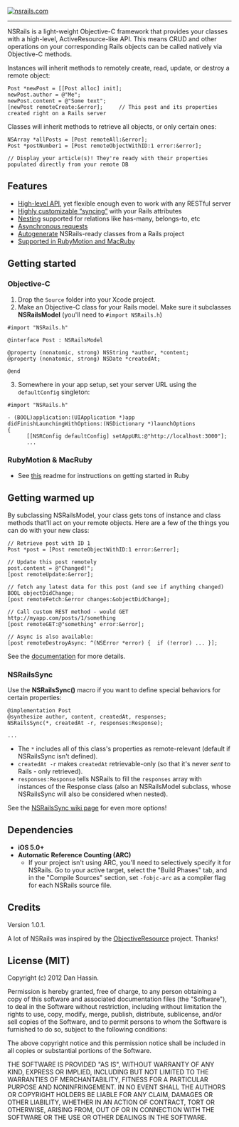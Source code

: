 [![nsrails.com](http://i.imgur.com/3FFpT.png)](http://nsrails.com/)

***

NSRails is a light-weight Objective-C framework that provides your classes with a high-level, ActiveResource-like API. This means CRUD and other operations on your corresponding Rails objects can be called natively via Objective-C methods.

Instances will inherit methods to remotely create, read, update, or destroy a remote object:

```objc
Post *newPost = [[Post alloc] init];
newPost.author = @"Me";
newPost.content = @"Some text";
[newPost remoteCreate:&error];     // This post and its properties created right on a Rails server
```

Classes will inherit methods to retrieve all objects, or only certain ones:

```objc
NSArray *allPosts = [Post remoteAll:&error];
Post *postNumber1 = [Post remoteObjectWithID:1 error:&error];

// Display your article(s)! They're ready with their properties populated directly from your remote DB
```

Features
--------

* [High-level API](http://dingbat.github.com/nsrails/html/Classes/NSRailsModel.html), yet flexible enough even to work with any RESTful server
* [Highly customizable “syncing”](https://github.com/dingbat/nsrails/wiki/NSRailsSync) with your Rails attributes
* [Nesting](https://github.com/dingbat/nsrails/wiki/Nesting) supported for relations like has-many, belongs-to, etc
* [Asynchronous requests](http://dingbat.github.com/nsrails/html/Classes/NSRailsModel.html)
* [Autogenerate](https://github.com/dingbat/nsrails/tree/master/autogen) NSRails-ready classes from a Rails project
* [Supported in RubyMotion and MacRuby](https://github.com/dingbat/nsrails/tree/master/demos/rubymotion)

Getting started
---------

### Objective-C

1. Drop the `Source` folder into your Xcode project.
2. Make an Objective-C class for your Rails model. Make sure it subclasses **NSRailsModel** (you'll need to `#import NSRails.h`)

  ```objc
  #import "NSRails.h"

  @interface Post : NSRailsModel

  @property (nonatomic, strong) NSString *author, *content;
  @property (nonatomic, strong) NSDate *createdAt;
  
  @end
  ```

3. Somewhere in your app setup, set your server URL using the `defaultConfig` singleton:

  ```objc
  #import "NSRails.h"

  - (BOOL)application:(UIApplication *)app didFinishLaunchingWithOptions:(NSDictionary *)launchOptions
  {
        [[NSRConfig defaultConfig] setAppURL:@"http://localhost:3000"];
        ...
  ```
    
### RubyMotion & MacRuby

  * See [this](https://github.com/dingbat/nsrails/tree/master/demos/rubymotion) readme for instructions on getting started in Ruby

Getting warmed up
----------

By subclassing NSRailsModel, your class gets tons of instance and class methods that'll act on your remote objects. Here are a few of the things you can do with your new class:

```objc
// Retrieve post with ID 1
Post *post = [Post remoteObjectWithID:1 error:&error];

// Update this post remotely
post.content = @"Changed!";
[post remoteUpdate:&error];

// fetch any latest data for this post (and see if anything changed)
BOOL objectDidChange;
[post remoteFetch:&error changes:&objectDidChange];

// Call custom REST method - would GET http://myapp.com/posts/1/something
[post remoteGET:@"something" error:&error];

// Async is also available:
[post remoteDestroyAsync: ^(NSError *error) {  if (!error) ... }];
```

See the [documentation](http://dingbat.github.com/nsrails/) for more details.

### NSRailsSync

Use the **NSRailsSync()** macro if you want to define special behaviors for certain properties:

```objc
@implementation Post
@synthesize author, content, createdAt, responses;
NSRailsSync(*, createdAt -r, responses:Response);

...
```

- The `*` includes all of this class's properties as remote-relevant (default if NSRailsSync isn't defined). 
- `createdAt -r` makes `createdAt` retrievable-only (so that it's never *sent* to Rails - only retrieved).
- `responses:Response` tells NSRails to fill the `responses` array with instances of the Response class (also an NSRailsModel subclass, whose NSRailsSync will also be considered when nested).


See the [NSRailsSync wiki page](https://github.com/dingbat/nsrails/wiki/NSRailsSync) for even more options!

Dependencies
--------

* **iOS 5.0+**
* **Automatic Reference Counting (ARC)**
  * If your project isn't using ARC, you'll need to selectively specify it for NSRails. Go to your active target, select the "Build Phases" tab, and in the "Compile Sources" section, set `-fobjc-arc` as a compiler flag for each NSRails source file.

Credits
----------

Version 1.0.1.

A lot of NSRails was inspired by the [ObjectiveResource](https://github.com/yfactorial/objectiveresource) project. Thanks!

License (MIT)
---------

Copyright (c) 2012 Dan Hassin.

Permission is hereby granted, free of charge, to any person obtaining a copy of this software and associated documentation files (the
"Software"), to deal in the Software without restriction, including without limitation the rights to use, copy, modify, merge, publish, distribute, sublicense, and/or sell copies of the Software, and to permit persons to whom the Software is furnished to do so, subject to the following conditions:

The above copyright notice and this permission notice shall be included in all copies or substantial portions of the Software.

THE SOFTWARE IS PROVIDED "AS IS", WITHOUT WARRANTY OF ANY KIND, EXPRESS OR IMPLIED, INCLUDING BUT NOT LIMITED TO THE WARRANTIES OF MERCHANTABILITY, FITNESS FOR A PARTICULAR PURPOSE AND NONINFRINGEMENT. IN NO EVENT SHALL THE AUTHORS OR COPYRIGHT HOLDERS BE LIABLE FOR ANY CLAIM, DAMAGES OR OTHER LIABILITY, WHETHER IN AN ACTION OF CONTRACT, TORT OR OTHERWISE, ARISING FROM, OUT OF OR IN CONNECTION WITH THE SOFTWARE OR THE USE OR OTHER DEALINGS IN THE SOFTWARE.